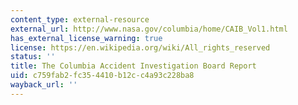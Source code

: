 ```yaml
---
content_type: external-resource
external_url: http://www.nasa.gov/columbia/home/CAIB_Vol1.html
has_external_license_warning: true
license: https://en.wikipedia.org/wiki/All_rights_reserved
status: ''
title: The Columbia Accident Investigation Board Report
uid: c759fab2-fc35-4410-b12c-c4a93c228ba8
wayback_url: ''
---
```

